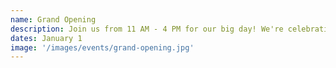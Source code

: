 ```yaml
---
name: Grand Opening
description: Join us from 11 AM - 4 PM for our big day! We're celebrating our new gym in the new year! Join us for fun activities, open gym, prizes and more!
dates: January 1
image: '/images/events/grand-opening.jpg'
---
```

